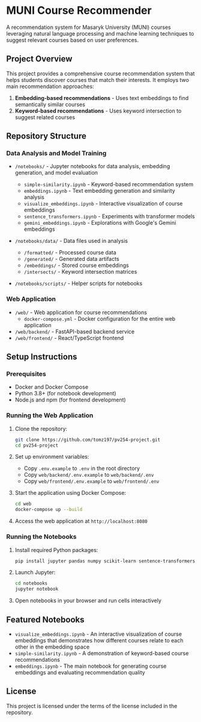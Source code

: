 # MUNI Course Recommender

A recommendation system for Masaryk University (MUNI) courses leveraging natural language processing and machine learning techniques to suggest relevant courses based on user preferences.

## Project Overview

This project provides a comprehensive course recommendation system that helps students discover courses that match their interests. It employs two main recommendation approaches:

1. **Embedding-based recommendations** - Uses text embeddings to find semantically similar courses
2. **Keyword-based recommendations** - Uses keyword intersection to suggest related courses

## Repository Structure

### Data Analysis and Model Training
- `/notebooks/` - Jupyter notebooks for data analysis, embedding generation, and model evaluation
  - `simple-similarity.ipynb` - Keyword-based recommendation system
  - `embeddings.ipynb` - Text embedding generation and similarity analysis
  - `visualize_embeddings.ipynb` - Interactive visualization of course embeddings
  - `sentence_transformers.ipynb` - Experiments with transformer models
  - `gemini_embeddings.ipynb` - Explorations with Google's Gemini embeddings

- `/notebooks/data/` - Data files used in analysis
  - `/formatted/` - Processed course data
  - `/generated/` - Generated data artifacts
  - `/embeddings/` - Stored course embeddings
  - `/intersects/` - Keyword intersection matrices

- `/notebooks/scripts/` - Helper scripts for notebooks

### Web Application
- `/web/` - Web application for course recommendations
  - `docker-compose.yml` - Docker configuration for the entire web application
- `/web/backend/` - FastAPI-based backend service
- `/web/frontend/` - React/TypeScript frontend

## Setup Instructions

### Prerequisites
- Docker and Docker Compose
- Python 3.8+ (for notebook development)
- Node.js and npm (for frontend development)

### Running the Web Application

1. Clone the repository:
   ```bash
   git clone https://github.com/tomz197/pv254-project.git
   cd pv254-project
   ```

2. Set up environment variables:
   - Copy `.env.example` to `.env` in the root directory
   - Copy `web/backend/.env.example` to `web/backend/.env`
   - Copy `web/frontend/.env.example` to `web/frontend/.env`

3. Start the application using Docker Compose:
   ```bash
   cd web
   docker-compose up --build
   ```

4. Access the web application at `http://localhost:8080`

### Running the Notebooks

1. Install required Python packages:
   ```bash
   pip install jupyter pandas numpy scikit-learn sentence-transformers matplotlib tqdm
   ```

2. Launch Jupyter:
   ```bash
   cd notebooks
   jupyter notebook
   ```

3. Open notebooks in your browser and run cells interactively

## Featured Notebooks

- `visualize_embeddings.ipynb` - An interactive visualization of course embeddings that demonstrates how different courses relate to each other in the embedding space
- `simple-similarity.ipynb` - A demonstration of keyword-based course recommendations
- `embeddings.ipynb` - The main notebook for generating course embeddings and evaluating recommendation quality

## License

This project is licensed under the terms of the license included in the repository.
